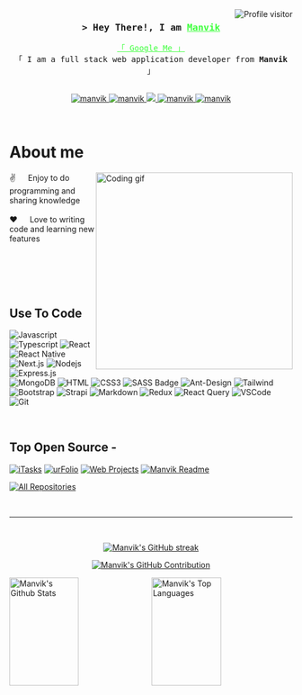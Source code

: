 <a href="https://komarev.com/ghpvc/?username=manvik">
  <img align="right" src="https://komarev.com/ghpvc/?username=manvik&label=Visitors&color=3DFF3C&style=flat" alt="Profile visitor" />
</a>

<!-- Intro -->
<h3 align="center">
        <samp>&gt; Hey There!, I am
                <b><a target="_blank" href="https://manvik.com" style="color:#3DFF3C;">Manvik</a></b>
        </samp>
</h3>

<p align="center"> 
  <samp>
    <a href="https://www.google.com/search?q=Manvik" style="color:#3DFF3C;">「 Google Me 」</a>
    <br>
    「 I am a full stack web application developer from <b>Manvik</b> 」
    <br>
    <br>
  </samp>
</p>

<p align="center">
 <a href="https://manvik.com" target="blank">
  <img src="https://img.shields.io/badge/Website-3DFF3C?style=for-the-badge&logo=medium&logoColor=white" alt="manvik" />
 </a>
 <a href="https://linkedin.com/in/manvik" target="_blank">
  <img src="https://img.shields.io/badge/LinkedIn-0077B5?style=for-the-badge&logo=linkedin&logoColor=white" alt="manvik"/>
 </a>
 <a href="https://twitter.com/_manvik" target="_blank">
  <img src="https://img.shields.io/badge/Twitter-1DA1F2?style=for-the-badge&logo=twitter&logoColor=white" />
 </a>
 <a href="https://instagram.com/_manvik" target="_blank">
  <img src="https://img.shields.io/badge/Instagram-fe4164?style=for-the-badge&logo=instagram&logoColor=white" alt="manvik" />
 </a> 
 <a href="https://facebook.com/manvik.dev" target="_blank">
  <img src="https://img.shields.io/badge/Facebook-3b5998?style=for-the-badge&logo=facebook&logoColor=white" alt="manvik" />
  </a> 
</p>
<br />

<!-- About Section -->
# About me
 
<p>
 <img align="right" width="350" src="/assets/programmer.gif" alt="Coding gif" />
  
 ✌️ &emsp; Enjoy to do programming and sharing knowledge <br/><br/>
 ❤️ &emsp; Love to writing code and learning new features<br/><br/>
</p>

<br/>
<br/>
<br/>

## Use To Code

![Javascript](https://img.shields.io/badge/Javascript-F0DB4F?style=for-the-badge&labelColor=black&logo=javascript&logoColor=3DFF3C)
![Typescript](https://img.shields.io/badge/Typescript-007acc?style=for-the-badge&labelColor=black&logo=typescript&logoColor=3DFF3C)
![React](https://img.shields.io/badge/-React-61DBFB?style=for-the-badge&labelColor=black&logo=react&logoColor=3DFF3C)
![React Native](https://img.shields.io/badge/React_Native-20232A?style=for-the-badge&logo=react&logoColor=3DFF3C)
![Next.js](https://img.shields.io/badge/next.js-000000?style=for-the-badge&logo=nextdotjs&logoColor=3DFF3C)
![Nodejs](https://img.shields.io/badge/Nodejs-3C873A?style=for-the-badge&labelColor=black&logo=node.js&logoColor=3DFF3C)
![Express.js](https://img.shields.io/badge/Express.js-000000?style=for-the-badge&logo=express&logoColor=3DFF3C)
![MongoDB](https://img.shields.io/badge/MongoDB-4EA94B?style=for-the-badge&logo=mongodb&logoColor=3DFF3C)
![HTML](https://img.shields.io/badge/HTML5-E34F26?style=for-the-badge&logo=html5&logoColor=3DFF3C)
![CSS3](https://img.shields.io/badge/CSS3-1572B6?style=for-the-badge&logo=css3&logoColor=3DFF3C)
![SASS Badge](https://img.shields.io/badge/Sass-CC6699?style=for-the-badge&logo=sass&logoColor=3DFF3C)
![Ant-Design](https://img.shields.io/badge/AntDesign-0170FE?style=for-the-badge&logo=antdesign&logoColor=3DFF3C)
![Tailwind](https://img.shields.io/badge/Tailwind_CSS-092749?style=for-the-badge&logo=tailwindcss&logoColor=3DFF3C&labelColor=000000)
![Bootstrap](https://img.shields.io/badge/Bootstrap-563D7C?style=for-the-badge&logo=bootstrap&logoColor=3DFF3C)
![Strapi](https://img.shields.io/badge/strapi-2E7EEA?style=for-the-badge&logo=strapi&logoColor=3DFF3C)
![Markdown](https://img.shields.io/badge/Markdown-000000?style=for-the-badge&logo=markdown&logoColor=3DFF3C)
![Redux](https://img.shields.io/badge/Redux-593D88?style=for-the-badge&logo=redux&logoColor=3DFF3C)
![React Query](https://img.shields.io/badge/-React_Query-FF4154?style=for-the-badge&logo=react%20query&logoColor=3DFF3C)
![VSCode](https://img.shields.io/badge/Visual_Studio-0078d7?style=for-the-badge&logo=visual%20studio&logoColor=3DFF3C)
![Git](https://img.shields.io/badge/Git-F05032?style=for-the-badge&logo=git&logoColor=3DFF3C)

<br/>

## Top Open Source -
[![iTasks](https://github-readme-stats.vercel.app/api/pin/?username=manvik&repo=itasks&border_color=7F3FBF&bg_color=0D1117&title_color=3DFF3C&text_color=8B949E&icon_color=3DFF3C)](https://github.com/manvik/itasks)
[![urFolio](https://github-readme-stats.vercel.app/api/pin/?username=manvik&repo=urfolio&border_color=7F3FBF&bg_color=0D1117&title_color=3DFF3C&text_color=8B949E&icon_color=3DFF3C)](https://github.com/manvik/urfolio)
[![Web Projects](https://github-readme-stats.vercel.app/api/pin/?username=manvik&repo=web-projects&border_color=7F3FBF&bg_color=0D1117&title_color=3DFF3C&text_color=8B949E&icon_color=3DFF3C)](https://github.com/manvik/web-projects)
[![Manvik Readme](https://github-readme-stats.vercel.app/api/pin/?username=manvik&repo=manvik&border_color=7F3FBF&bg_color=0D1117&title_color=3DFF3C&text_color=8B949E&icon_color=3DFF3C)](https://github.com/manvik/manvik)

<p align="left">
  <a href="https://github.com/manvik?tab=repositories" target="_blank"><img alt="All Repositories" title="All Repositories" src="https://img.shields.io/badge/-All%20Repos-2962FF?style=for-the-badge&logo=koding&logoColor=white"/></a>
</p>

<br/>
<hr/>
<br/>

<p align="center">
  <a href="https://github.com/manvik">
    <img src="https://github-readme-streak-stats.herokuapp.com/?user=manvik&theme=radical&border=3DFF3C&background=0D1117" alt="Manvik's GitHub streak"/>
  </a>
</p>

<p align="center">
  <a href="https://github.com/manvik">
    <img src="https://github-profile-summary-cards.vercel.app/api/cards/profile-details?username=manvik&theme=radical" alt="Manvik's GitHub Contribution"/>
  </a>
</p>

<a> 
    <a href="https://github.com/manvik"><img alt="Manvik's Github Stats" src="https://denvercoder1-github-readme-stats.vercel.app/api?username=manvik&show_icons=true&count_private=true&theme=react&border_color=7F3FBF&bg_color=0D1117&title_color=3DFF3C&icon_color=F8D866" height="192px" width="49.5%"/></a>
  <a href="https://github.com/manvik"><img alt="Manvik's Top Languages" src="https://denvercoder1-github-readme-stats.vercel.app/api/top-langs/?username=manvik&langs_count=8&layout=compact&theme=react&border_color=7F3FBF&bg_color=0D1117&title_color=3DFF3C&icon_color=F8D866" height="192px" width="49.5%"/></a>
  <br/>
</a>
